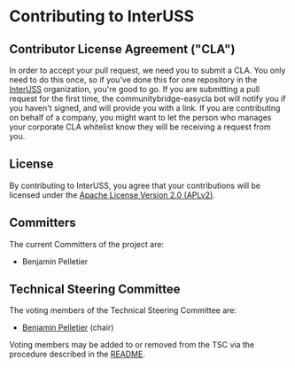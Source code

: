 # Contributing to InterUSS

## Contributor License Agreement ("CLA")

In order to accept your pull request, we need you to submit a CLA. You only need to do this once, so if you've done this for one repository in the [InterUSS](https://github.com/interuss) organization, you're good to go. If you are submitting a pull request for the first time, the communitybridge-easycla bot will notify you if you haven't signed, and will provide you with a link.  If you are contributing on behalf of a company, you might want to let the person who manages your corporate CLA whitelist know they will be receiving a request from you.

## License

By contributing to InterUSS, you agree that your contributions will be licensed under the [Apache License Version 2.0 (APLv2)](LICENSE).

## Committers

The current Committers of the project are:

* Benjamin Pelletier

## Technical Steering Committee

The voting members of the Technical Steering Committee are:

* [Benjamin Pelletier](https://github.com/BenjaminPelletier) (chair)

Voting members may be added to or removed from the TSC via the procedure described in the [README](README.md#members).
